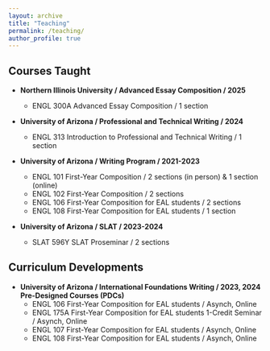 ```yaml
---
layout: archive
title: "Teaching"
permalink: /teaching/
author_profile: true
---
```


## Courses Taught 

* **Northern Illinois University / Advanced Essay Composition / 2025**
  * ENGL 300A Advanced Essay Composition / 1 section
    
* **University of Arizona / Professional and Technical Writing / 2024**
  * ENGL 313 Introduction to Professional and Technical Writing / 1 section
    
* **University of Arizona / Writing Program / 2021-2023**
  * ENGL 101 First-Year Composition / 2 sections (in person) & 1 section (online)
  * ENGL 102 First-Year Composition / 2 sections
  * ENGL 106 First-Year Composition for EAL students / 2 sections
  * ENGL 108 First-Year Composition for EAL students / 1 section
    
* **University of Arizona / SLAT / 2023-2024**
  * SLAT 596Y SLAT Proseminar / 2 sections
 
## Curriculum Developments

* **University of Arizona / International Foundations Writing / 2023, 2024 Pre-Designed Courses (PDCs)**
  * ENGL 106 First-Year Composition for EAL students / Asynch, Online
  * ENGL 175A First-Year Composition for EAL students 1-Credit Seminar / Asynch, Online
  * ENGL 107 First-Year Composition for EAL students / Asynch, Online
  * ENGL 108 First-Year Composition for EAL students / Asynch, Online
     
   
